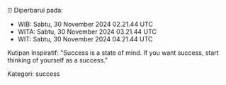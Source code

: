 ⏰ Diperbarui pada:
- WIB: Sabtu, 30 November 2024 02.21.44 UTC
- WITA: Sabtu, 30 November 2024 03.21.44 UTC
- WIT: Sabtu, 30 November 2024 04.21.44 UTC

Kutipan Inspiratif:
"Success is a state of mind. If you want success, start thinking of yourself as a success."


Kategori: success

